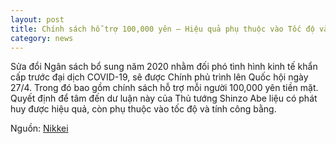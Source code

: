 ```yaml
---
layout: post
title: Chính sách hỗ trợ 100,000 yên – Hiệu quả phụ thuộc vào Tốc độ và Tính công bằng
category: news
---
```

Sửa đổi Ngân sách bổ sung năm 2020 nhằm đối phó tình hình kinh tế khẩn cấp trước đại dịch COVID-19, sẽ được Chính phủ trình lên Quốc hội ngày 27/4. Trong đó bao gồm chính sách hỗ trợ mỗi người 100,000 yên tiền mặt. Quyết định để tâm đến dư luận này của Thủ tướng Shinzo Abe liệu có phát huy được hiệu quả, còn phụ thuộc vào tốc độ và tính công bằng.

Nguồn: [ Nikkei](https://www.nikkei.com/article/DGXMZO58220490X10C20A4EA3000/)